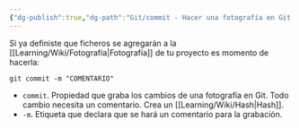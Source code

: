 ```yaml
---
{"dg-publish":true,"dg-path":"Git/commit - Hacer una fotografía en Git.md","permalink":"/git/commit-hacer-una-fotografia-en-git/","created":"2024-03-27T16:18","updated":"2024-03-27T16:58"}
---
```


Si ya definiste que ficheros se agregarán a la [[Learning/Wiki/Fotografía\|Fotografía]] de tu proyecto es momento de hacerla:
```shell
git commit -m "COMENTARIO"
```
- `commit`. Propiedad que graba los cambios de una fotografía en Git. Todo cambio necesita un comentario. Crea un [[Learning/Wiki/Hash\|Hash]].
- `-m`. Etiqueta que declara que se hará un comentario para la grabación.